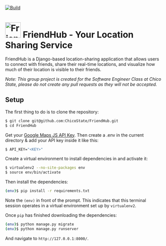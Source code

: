 [![Build](https://github.com/ChicoState/FriendHub/actions/workflows/actions.yml/badge.svg)](https://github.com/ChicoState/FriendHub/actions/workflows/actions.yml) 
# <img src="https://github.com/ChicoState/FriendHub/assets/101899800/1c407830-d0fa-4a33-b0f0-9b4be572b91e" alt="FriendHub" width="50" height="50" /> FriendHub - Your Location Sharing Service

FriendHub is a Django-based location-sharing application that allows users to connect with friends, share their real-time locations, and visualize how much of their location is visible to their friends. 


<i>Note: This group project is created for the Software Engineer Class at Chico State, please do not create any pull requests as they will not be accepted.</i>

## Setup

The first thing to do is to clone the repository:

```sh
$ git clone git@github.com:ChicoState/FriendHub.git
$ cd FriendHub
```
Get your [Google Maps JS API Key](https://console.cloud.google.com/).
Then create a .env in the current directory & add your API key inside it like this:
```sh
$ API_KEY="<KEY>"
```

Create a virtual environment to install dependencies in and activate it:

```sh
$ virtualenv2 --no-site-packages env
$ source env/bin/activate
```

Then install the dependencies:

```sh
(env)$ pip install -r requirements.txt
```
Note the `(env)` in front of the prompt. This indicates that this terminal
session operates in a virtual environment set up by `virtualenv2`.

Once `pip` has finished downloading the dependencies:
```sh
(env)$ python manage.py migrate
(env)$ python manage.py runserver
```
And navigate to `http://127.0.0.1:8000/`.
